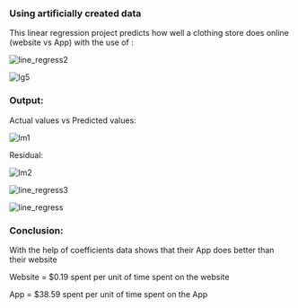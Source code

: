 ### Using artificially created data 
  This linear regression project predicts how well a clothing store does online (website vs App) with the use of :

![line_regress2](https://user-images.githubusercontent.com/60201899/88012495-0d256780-cae8-11ea-9f71-88a7ed048649.PNG)


![lg5](https://user-images.githubusercontent.com/60201899/88075218-7b991280-cb46-11ea-84fb-3358161c870b.PNG)


### Output: 

Actual values vs Predicted values:

![lm1](https://user-images.githubusercontent.com/60201899/88072643-49d27c80-cb43-11ea-9ecf-b709ebced83c.PNG)

Residual:

![lm2](https://user-images.githubusercontent.com/60201899/88073193-ea28a100-cb43-11ea-9d30-11b15a99ec58.PNG)

![line_regress3](https://user-images.githubusercontent.com/60201899/88012703-9341ae00-cae8-11ea-85c4-237f13be4962.PNG)

![line_regress](https://user-images.githubusercontent.com/60201899/88012762-b8362100-cae8-11ea-89b4-d6b82ac27eee.PNG)

### Conclusion:

With the help of coefficients data shows that their App does better than their website 

Website = $0.19 spent per unit of time spent on the website

App = $38.59 spent per unit of time spent on the App



